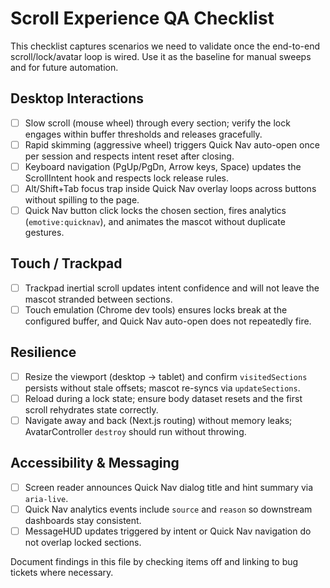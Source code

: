 ﻿# Scroll Experience QA Checklist

This checklist captures scenarios we need to validate once the end-to-end scroll/lock/avatar loop is wired. Use it as the baseline for manual sweeps and for future automation.

## Desktop Interactions

- [ ] Slow scroll (mouse wheel) through every section; verify the lock engages within buffer thresholds and releases gracefully.
- [ ] Rapid skimming (aggressive wheel) triggers Quick Nav auto-open once per session and respects intent reset after closing.
- [ ] Keyboard navigation (PgUp/PgDn, Arrow keys, Space) updates the ScrollIntent hook and respects lock release rules.
- [ ] Alt/Shift+Tab focus trap inside Quick Nav overlay loops across buttons without spilling to the page.
- [ ] Quick Nav button click locks the chosen section, fires analytics (`emotive:quicknav`), and animates the mascot without duplicate gestures.

## Touch / Trackpad

- [ ] Trackpad inertial scroll updates intent confidence and will not leave the mascot stranded between sections.
- [ ] Touch emulation (Chrome dev tools) ensures locks break at the configured buffer, and Quick Nav auto-open does not repeatedly fire.

## Resilience

- [ ] Resize the viewport (desktop -> tablet) and confirm `visitedSections` persists without stale offsets; mascot re-syncs via `updateSections`.
- [ ] Reload during a lock state; ensure body dataset resets and the first scroll rehydrates state correctly.
- [ ] Navigate away and back (Next.js routing) without memory leaks; AvatarController `destroy` should run without throwing.

## Accessibility & Messaging

- [ ] Screen reader announces Quick Nav dialog title and hint summary via `aria-live`.
- [ ] Quick Nav analytics events include `source` and `reason` so downstream dashboards stay consistent.
- [ ] MessageHUD updates triggered by intent or Quick Nav navigation do not overlap locked sections.

Document findings in this file by checking items off and linking to bug tickets where necessary.
